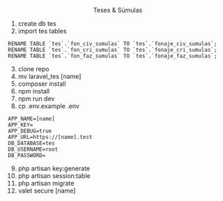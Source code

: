 <p align="center">Teses & Súmulas</p>

1. create db tes
2. import tes tables

```
RENAME TABLE `tes`.`fon_civ_sumulas` TO `tes`.`fonaje_civ_sumulas`;
RENAME TABLE `tes`.`fon_cri_sumulas` TO `tes`.`fonaje_cri_sumulas`;
RENAME TABLE `tes`.`fon_faz_sumulas` TO `tes`.`fonaje_faz_sumulas`;
```

3. clone repo
4. mv laravel_tes [name]
5. composer install
6. npm install
7. npm run dev
8. cp .env.example .env

```
APP_NAME=[name]
APP_KEY=
APP_DEBUG=true
APP_URL=https://[name].test
DB_DATABASE=tes
DB_USERNAME=root
DB_PASSWORD=
```

9. php artisan key:generate
10. php artisan session:table
11. php artisan migrate
12. valet secure [name]

